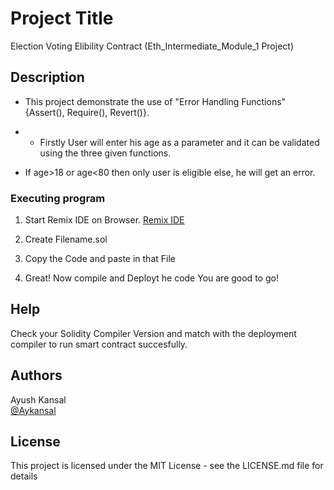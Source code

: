 # Project Title

Election Voting Elibility Contract
(Eth_Intermediate_Module_1 Project)


## Description

* This project demonstrate the use of "Error Handling Functions" {Assert(), Require(), Revert()}.

* - Firstly User will enter his age as a parameter and it can be validated using the three given functions.

* If age>18 or age<80 then only user is eligible else, he will get an error.


### Executing program

1. Start Remix IDE on Browser.
    [Remix IDE](https://remix.ethereum.org/)

2. Create Filename.sol
3. Copy the Code and paste in that File
4. Great! Now compile and Deployt he code
You are good to go!


## Help

Check your Solidity Compiler Version and match with the deployment compiler to run smart contract succesfully.


## Authors

Ayush Kansal  
[@Aykansal](https://linkedin.com/aykansal)


## License

This project is licensed under the MIT License - see the LICENSE.md file for details